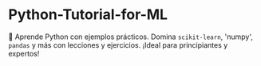 # Python-Tutorial-for-ML
🧠  Aprende  Python con ejemplos prácticos. Domina `scikit-learn`, 'numpy', `pandas` y más con lecciones y ejercicios. ¡Ideal para principiantes y expertos!
